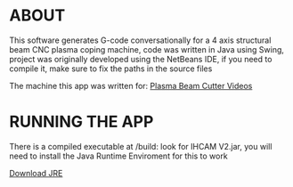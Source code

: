 # ABOUT

This software generates G-code conversationally for a 4 axis structural beam CNC plasma coping machine, code was written in Java using Swing, project was originally developed using the NetBeans IDE, if you need to compile it, make sure to fix the paths in the source files

The machine this app was written for: [Plasma Beam Cutter Videos](https://www.metalinnovaecuador.com/videos-and-fotos.html)

# RUNNING THE APP

There is a compiled executable at /build: look for IHCAM V2.jar, you will need to install the Java Runtime Enviroment for this to work

[Download JRE](https://java.com/en/download/)